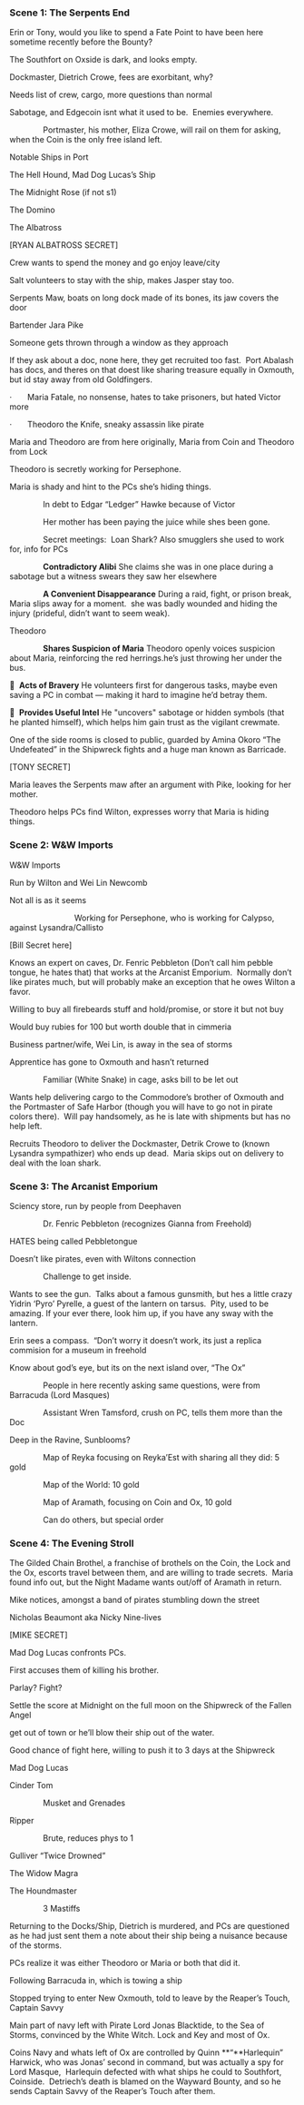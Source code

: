 ### Scene 1: The Serpents End

Erin or Tony, would you like to spend a Fate Point to have been here sometime recently before the Bounty?

The Southfort on Oxside is dark, and looks empty.

Dockmaster, Dietrich Crowe, fees are exorbitant, why?

Needs list of crew, cargo, more questions than normal

Sabotage, and Edgecoin isnt what it used to be.  Enemies everywhere.

               Portmaster, his mother, Eliza Crowe, will rail on them for asking, when the Coin is the only free island left.

Notable Ships in Port

The Hell Hound, Mad Dog Lucas’s Ship

The Midnight Rose (if not s1)

The Domino

The Albatross

[RYAN ALBATROSS SECRET]

Crew wants to spend the money and go enjoy leave/city

Salt volunteers to stay with the ship, makes Jasper stay too.

Serpents Maw, boats on long dock made of its bones, its jaw covers the door

Bartender Jara Pike

Someone gets thrown through a window as they approach

If they ask about a doc, none here, they get recruited too fast.  Port Abalash has docs, and theres on that doest like sharing treasure equally in Oxmouth, but id stay away from old Goldfingers.

·       Maria Fatale, no nonsense, hates to take prisoners, but hated Victor more

·       Theodoro the Knife, sneaky assassin like pirate

Maria and Theodoro are from here originally, Maria from Coin and Theodoro from Lock

Theodoro is secretly working for Persephone.

Maria is shady and hint to the PCs she’s hiding things.

               In debt to Edgar “Ledger” Hawke because of Victor

               Her mother has been paying the juice while shes been gone.

               Secret meetings:  Loan Shark? Also smugglers she used to work for, info for PCs

               **Contradictory Alibi** She claims she was in one place during a sabotage but a witness swears they saw her elsewhere

               **A Convenient Disappearance** During a raid, fight, or prison break, Maria slips away for a moment.  she was badly wounded and hiding the injury (prideful, didn’t want to seem weak).

Theodoro

               **Shares Suspicion of Maria** Theodoro openly voices suspicion about Maria, reinforcing the red herrings.he’s just throwing her under the bus.

  **Acts of Bravery** He volunteers first for dangerous tasks, maybe even saving a PC in combat — making it hard to imagine he’d betray them.

  **Provides Useful Intel** He "uncovers" sabotage or hidden symbols (that he planted himself), which helps him gain trust as the vigilant crewmate.

One of the side rooms is closed to public, guarded by Amina Okoro “The Undefeated” in the Shipwreck fights and a huge man known as Barricade.

[TONY SECRET]

Maria leaves the Serpents maw after an argument with Pike, looking for her mother.

Theodoro helps PCs find Wilton, expresses worry that Maria is hiding things.

### Scene 2: W&W Imports

W&W Imports

Run by Wilton and Wei Lin Newcomb

Not all is as it seems

                             Working for Persephone, who is working for Calypso, against Lysandra/Callisto

[Bill Secret here]

Knows an expert on caves, Dr. Fenric Pebbleton (Don’t call him pebble tongue, he hates that) that works at the Arcanist Emporium.  Normally don’t like pirates much, but will probably make an exception that he owes Wilton a favor.

Willing to buy all firebeards stuff and hold/promise, or store it but not buy

Would buy rubies for 100 but worth double that in cimmeria

Business partner/wife, Wei Lin, is away in the sea of storms

Apprentice has gone to Oxmouth and hasn’t returned

               Familiar (White Snake) in cage, asks bill to be let out

Wants help delivering cargo to the Commodore’s brother of Oxmouth and the Portmaster of Safe Harbor (though you will have to go not in pirate colors there).  Will pay handsomely, as he is late with shipments but has no help left.

Recruits Theodoro to deliver the Dockmaster, Detrik Crowe to (known Lysandra sympathizer) who ends up dead.  Maria skips out on delivery to deal with the loan shark.

### Scene 3: The Arcanist Emporium

Sciency store, run by people from Deephaven

               Dr. Fenric Pebbleton (recognizes Gianna from Freehold)

HATES being called Pebbletongue

Doesn’t like pirates, even with Wiltons connection

               Challenge to get inside.

Wants to see the gun.  Talks about a famous gunsmith, but hes a little crazy Yidrin ‘Pyro’ Pyrelle, a guest of the lantern on tarsus.  Pity, used to be amazing. If your ever there, look him up, if you have any sway with the lantern.

Erin sees a compass.  “Don’t worry it doesn’t work, its just a replica commision for a museum in freehold

Know about god’s eye, but its on the next island over, “The Ox”

               People in here recently asking same questions, were from Barracuda (Lord Masques)

               Assistant Wren Tamsford, crush on PC, tells them more than the Doc

Deep in the Ravine, Sunblooms?

               Map of Reyka focusing on Reyka’Est with sharing all they did: 5 gold

               Map of the World: 10 gold

               Map of Aramath, focusing on Coin and Ox, 10 gold

               Can do others, but special order

### Scene 4: The Evening Stroll

The Gilded Chain Brothel, a franchise of brothels on the Coin, the Lock and the Ox, escorts travel between them, and are willing to trade secrets.  Maria found info out, but the Night Madame wants out/off of Aramath in return.

Mike notices, amongst a band of pirates stumbling down the street

Nicholas Beaumont aka Nicky Nine-lives

[MIKE SECRET]

Mad Dog Lucas confronts PCs.

First accuses them of killing his brother.

Parlay? Fight?

Settle the score at Midnight on the full moon on the Shipwreck of the Fallen Angel

get out of town or he’ll blow their ship out of the water. 

Good chance of fight here, willing to push it to 3 days at the Shipwreck

Mad Dog Lucas

Cinder Tom

               Musket and Grenades

Ripper

               Brute, reduces phys to 1

Gulliver “Twice Drowned”

The Widow Magra

The Houndmaster

               3 Mastiffs

Returning to the Docks/Ship, Dietrich is murdered, and PCs are questioned as he had just sent them a note about their ship being a nuisance because of the storms.

  
PCs realize it was either Theodoro or Maria or both that did it.

Following Barracuda in, which is towing a ship

Stopped trying to enter New Oxmouth, told to leave by the Reaper’s Touch, Captain Savvy

Main part of navy left with Pirate Lord Jonas Blacktide, to the Sea of Storms, convinced by the White Witch. Lock and Key and most of Ox.

Coins Navy and whats left of Ox are controlled by Quinn **“**Harlequin” Harwick, who was Jonas’ second in command, but was actually a spy for Lord Masque,  Harlequin defected with what ships he could to Southfort, Coinside.  Detriech’s death is blamed on the Wayward Bounty, and so he sends Captain Savvy of the Reaper’s Touch after them.